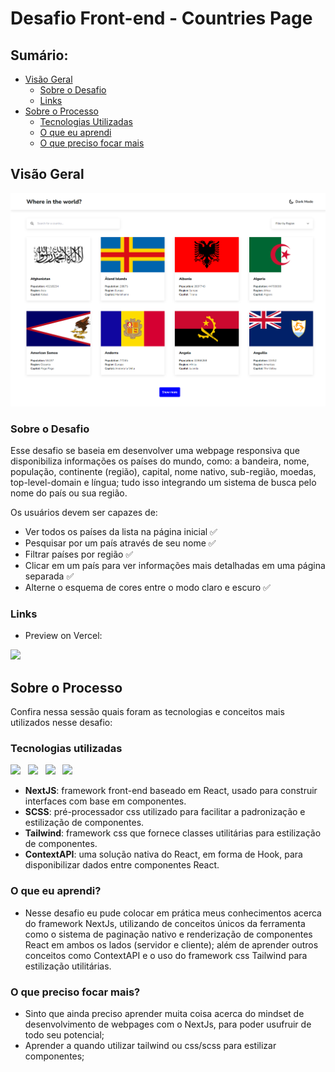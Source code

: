 # Desafio Front-end - Countries Page

## Sumário:

- [Visão Geral](#visão-geral)
  - [Sobre o Desafio](#sobre-o-desafio)
  - [Links](#links)
- [Sobre o Processo](#sobre-o-processo)
  - [Tecnologias Utilizadas](#tecnologias-utilizadas)
  - [O que eu aprendi](#o-que-eu-aprendi)
  - [O que preciso focar mais](#o-que-preciso-focar-mais)

## Visão Geral

<img src="./assets/rik-countries.png" />

### Sobre o Desafio

Esse desafio se baseia em desenvolver uma webpage responsiva que disponibiliza informações os países do mundo, como: a bandeira, nome, população, continente (região), capital, nome nativo, sub-região, moedas, top-level-domain e língua; tudo isso integrando um sistema de busca pelo nome do país ou sua região.

Os usuários devem ser capazes de:

- Ver todos os países da lista na página inicial ✅
- Pesquisar por um país através de seu nome ✅
- Filtrar países por região ✅
- Clicar em um país para ver informações mais detalhadas em uma página separada ✅
- Alterne o esquema de cores entre o modo claro e escuro ✅

### Links

- <p>Preview on Vercel:</p>
<a href="https://rik-countries.vercel.app/">
    <img src="https://img.shields.io/badge/Vercel_Preview-000?style=for-the-badge&logo=vercel" />
</a>

## Sobre o Processo

Confira nessa sessão quais foram as tecnologias e conceitos mais utilizados nesse desafio:

### Tecnologias utilizadas


<img src="https://img.shields.io/badge/next.js-000000?style=for-the-badge&logo=nextdotjs&logoColor=white" /> &nbsp;
<img src="https://img.shields.io/badge/SCSS-000?style=for-the-badge&logo=sass&logoColor=CC6699" /> &nbsp;
<img src="https://img.shields.io/badge/Tailwind_CSS-000?style=for-the-badge&logo=tailwind-css&logoColor=38B2AC" /> &nbsp;
<img src="https://img.shields.io/badge/ContextAPI-000?style=for-the-badge" /> &nbsp;

- <b>NextJS</b>: framework front-end baseado em React, usado para construir interfaces com base em componentes.
- <b>SCSS</b>: pré-processador css utilizado para facilitar a padronização e estilização de componentes.
- <b>Tailwind</b>: framework css que fornece classes utilitárias para estilização de componentes.
- <b>ContextAPI</b>: uma solução nativa do React, em forma de Hook, para disponibilizar dados entre componentes React.

### O que eu aprendi?

  - Nesse desafio eu pude colocar em prática meus conhecimentos acerca do framework NextJs, utilizando de conceitos únicos da ferramenta como o sistema de paginação nativo e renderização de componentes React em ambos os lados (servidor e cliente); além de aprender outros conceitos como ContextAPI e o uso do framework css Tailwind para estilização utilitárias.

### O que preciso focar mais?

- Sinto que ainda preciso aprender muita coisa acerca do mindset de desenvolvimento de webpages com o NextJs, para poder usufruir de todo seu potencial;
- Aprender a quando utilizar tailwind ou css/scss para estilizar componentes;